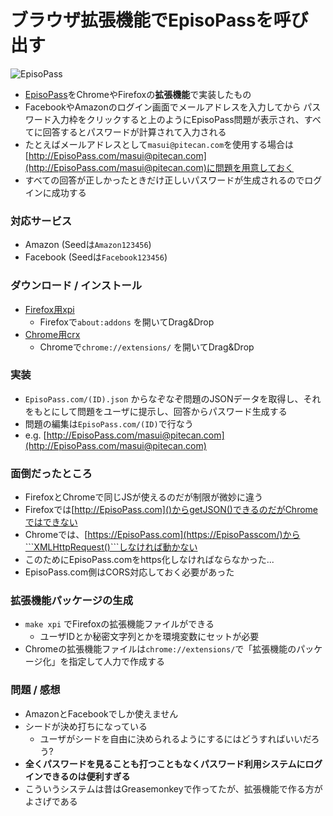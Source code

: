 # ブラウザ拡張機能でEpisoPassを呼び出す

![EpisoPass](https://gyazo.com/02708212f9a3b9cf75b7f53c560abde2.png)

* [EpisoPass](http://EpisoPass.com/)をChromeやFirefoxの**拡張機能**で実装したもの
* FacebookやAmazonのログイン画面でメールアドレスを入力してから
パスワード入力枠をクリックすると上のようにEpisoPass問題が表示され、すべてに回答するとパスワードが計算されて入力される
* たとえばメールアドレスとして```masui@pitecan.com```を使用する場合は[http://EpisoPass.com/masui@pitecan.com](http://EpisoPass.com/masui@pitecan.com)に問題を用意しておく
* すべての回答が正しかったときだけ正しいパスワードが生成されるのでログインに成功する

### 対応サービス

* Amazon (Seedは```Amazon123456```)
* Facebook (Seedは```Facebook123456```)

### ダウンロード / インストール

* [Firefox用xpi](https://github.com/masui/EpisoPassExtension/raw/master/episopass.xpi)
  * Firefoxで```about:addons``` を開いてDrag&Drop
* [Chrome用crx](https://github.com/masui/EpisoPassExtension/raw/master/episopass.crx)
  * Chromeで```chrome://extensions/``` を開いてDrag&Drop

### 実装

* ```EpisoPass.com/(ID).json``` からなぞなぞ問題のJSONデータを取得し、それをもとにして問題をユーザに提示し、回答からパスワード生成する
* 問題の編集は```EpisoPass.com/(ID)```で行なう
* e.g. [http://EpisoPass.com/masui@pitecan.com](http://EpisoPass.com/masui@pitecan.com)

### 面倒だったところ

* FirefoxとChromeで同じJSが使えるのだが制限が微妙に違う
* Firefoxでは[http://EpisoPass.com]()からgetJSON()できるのだがChromeではできない
* Chromeでは、[https://EpisoPass.com](https://EpisoPasscom/)から```XMLHttpRequest()```しなければ動かない
* このためにEpisoPass.comをhttps化しなければならなかった...
* EpisoPass.com側はCORS対応しておく必要があった

### 拡張機能パッケージの生成

* ```make xpi``` でFirefoxの拡張機能ファイルができる
  * ユーザIDとか秘密文字列とかを環境変数にセットが必要
* Chromeの拡張機能ファイルは```chrome://extensions/```で「拡張機能のパッケージ化」を指定して人力で作成する

### 問題 / 感想

* AmazonとFacebookでしか使えません
* シードが決め打ちになっている
  * ユーザがシードを自由に決められるようにするにはどうすればいいだろう?
* **全くパスワードを見ることも打つこともなくパスワード利用システムにログインできるのは便利すぎる**
* こういうシステムは昔はGreasemonkeyで作ってたが、拡張機能で作る方がよさげである




